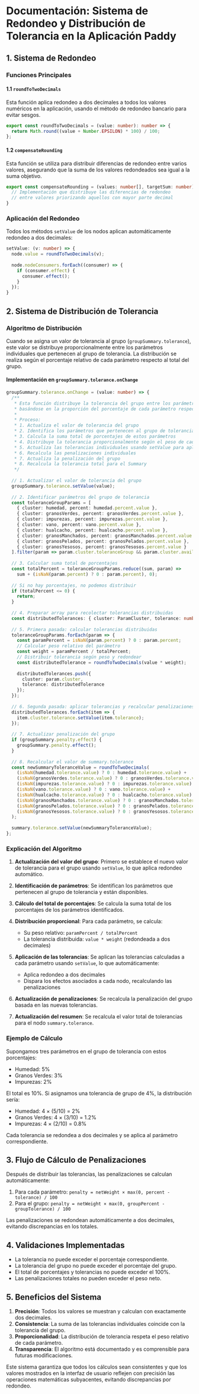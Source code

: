 # Documentación: Sistema de Redondeo y Distribución de Tolerancia en la Aplicación Paddy

## 1. Sistema de Redondeo

### Funciones Principales

#### 1.1 `roundToTwoDecimals`

Esta función aplica redondeo a dos decimales a todos los valores numéricos en la aplicación, usando el método de redondeo bancario para evitar sesgos.

```typescript
export const roundToTwoDecimals = (value: number): number => {
  return Math.round((value + Number.EPSILON) * 100) / 100;
};
```

#### 1.2 `compensateRounding`

Esta función se utiliza para distribuir diferencias de redondeo entre varios valores, asegurando que la suma de los valores redondeados sea igual a la suma objetivo.

```typescript
export const compensateRounding = (values: number[], targetSum: number): number[] => {
  // Implementación que distribuye las diferencias de redondeo
  // entre valores priorizando aquellos con mayor parte decimal
}
```

### Aplicación del Redondeo

Todos los métodos `setValue` de los nodos aplican automáticamente redondeo a dos decimales:

```typescript
setValue: (v: number) => {
  node.value = roundToTwoDecimals(v);
  
  node.nodeConsumers.forEach((consumer) => {
    if (consumer.effect) {
      consumer.effect();
    }
  });
}
```

## 2. Sistema de Distribución de Tolerancia

### Algoritmo de Distribución

Cuando se asigna un valor de tolerancia al grupo (`groupSummary.tolerance`), este valor se distribuye proporcionalmente entre los parámetros individuales que pertenecen al grupo de tolerancia. La distribución se realiza según el porcentaje relativo de cada parámetro respecto al total del grupo.

#### Implementación en `groupSummary.tolerance.onChange`

```typescript
groupSummary.tolerance.onChange = (value: number) => {
  /**
   * Esta función distribuye la tolerancia del grupo entre los parámetros individuales
   * basándose en la proporción del porcentaje de cada parámetro respecto al total.
   * 
   * Proceso:
   * 1. Actualiza el valor de tolerancia del grupo
   * 2. Identifica los parámetros que pertenecen al grupo de tolerancia
   * 3. Calcula la suma total de porcentajes de estos parámetros
   * 4. Distribuye la tolerancia proporcionalmente según el peso de cada parámetro
   * 5. Actualiza las tolerancias individuales usando setValue para aplicar redondeo
   * 6. Recalcula las penalizaciones individuales
   * 7. Actualiza la penalización del grupo
   * 8. Recalcula la tolerancia total para el Summary
   */
  
  // 1. Actualizar el valor de tolerancia del grupo
  groupSummary.tolerance.setValue(value);
  
  // 2. Identificar parámetros del grupo de tolerancia
  const toleranceGroupParams = [
    { cluster: humedad, percent: humedad.percent.value },
    { cluster: granosVerdes, percent: granosVerdes.percent.value },
    { cluster: impurezas, percent: impurezas.percent.value },
    { cluster: vano, percent: vano.percent.value },
    { cluster: hualcacho, percent: hualcacho.percent.value },
    { cluster: granosManchados, percent: granosManchados.percent.value },
    { cluster: granosPelados, percent: granosPelados.percent.value },
    { cluster: granosYesosos, percent: granosYesosos.percent.value }
  ].filter(param => param.cluster.toleranceGroup && param.cluster.available);
  
  // 3. Calcular suma total de porcentajes
  const totalPercent = toleranceGroupParams.reduce((sum, param) => 
    sum + (isNaN(param.percent) ? 0 : param.percent), 0);
  
  // Si no hay porcentajes, no podemos distribuir
  if (totalPercent <= 0) {
    return;
  }
  
  // 4. Preparar array para recolectar tolerancias distribuidas
  const distributedTolerances: { cluster: ParamCluster, tolerance: number }[] = [];
  
  // 5. Primera pasada: calcular tolerancias distribuidas
  toleranceGroupParams.forEach(param => {
    const paramPercent = isNaN(param.percent) ? 0 : param.percent;
    // Calcular peso relativo del parámetro
    const weight = paramPercent / totalPercent;
    // Distribuir tolerancia según peso y redondear
    const distributedTolerance = roundToTwoDecimals(value * weight);
    
    distributedTolerances.push({
      cluster: param.cluster,
      tolerance: distributedTolerance
    });
  });
  
  // 6. Segunda pasada: aplicar tolerancias y recalcular penalizaciones
  distributedTolerances.forEach(item => {
    item.cluster.tolerance.setValue(item.tolerance);
  });
  
  // 7. Actualizar penalización del grupo
  if (groupSummary.penalty.effect) {
    groupSummary.penalty.effect();
  }
  
  // 8. Recalcular el valor de summary.tolerance
  const newSummaryToleranceValue = roundToTwoDecimals(
    (isNaN(humedad.tolerance.value) ? 0 : humedad.tolerance.value) +
    (isNaN(granosVerdes.tolerance.value) ? 0 : granosVerdes.tolerance.value) +
    (isNaN(impurezas.tolerance.value) ? 0 : impurezas.tolerance.value) +
    (isNaN(vano.tolerance.value) ? 0 : vano.tolerance.value) +
    (isNaN(hualcacho.tolerance.value) ? 0 : hualcacho.tolerance.value) +
    (isNaN(granosManchados.tolerance.value) ? 0 : granosManchados.tolerance.value) +
    (isNaN(granosPelados.tolerance.value) ? 0 : granosPelados.tolerance.value) +
    (isNaN(granosYesosos.tolerance.value) ? 0 : granosYesosos.tolerance.value)
  );
  
  summary.tolerance.setValue(newSummaryToleranceValue);
};
```

### Explicación del Algoritmo

1. **Actualización del valor del grupo**: Primero se establece el nuevo valor de tolerancia para el grupo usando `setValue`, lo que aplica redondeo automático.

2. **Identificación de parámetros**: Se identifican los parámetros que pertenecen al grupo de tolerancia y están disponibles.

3. **Cálculo del total de porcentajes**: Se calcula la suma total de los porcentajes de los parámetros identificados.

4. **Distribución proporcional**: Para cada parámetro, se calcula:
   - Su peso relativo: `paramPercent / totalPercent`
   - La tolerancia distribuida: `value * weight` (redondeada a dos decimales)

5. **Aplicación de las tolerancias**: Se aplican las tolerancias calculadas a cada parámetro usando `setValue`, lo que automáticamente:
   - Aplica redondeo a dos decimales
   - Dispara los efectos asociados a cada nodo, recalculando las penalizaciones

6. **Actualización de penalizaciones**: Se recalcula la penalización del grupo basada en las nuevas tolerancias.

7. **Actualización del resumen**: Se recalcula el valor total de tolerancias para el nodo `summary.tolerance`.

### Ejemplo de Cálculo

Supongamos tres parámetros en el grupo de tolerancia con estos porcentajes:
- Humedad: 5%
- Granos Verdes: 3%
- Impurezas: 2%

El total es 10%. Si asignamos una tolerancia de grupo de 4%, la distribución sería:
- Humedad: 4 × (5/10) = 2%
- Granos Verdes: 4 × (3/10) = 1.2%
- Impurezas: 4 × (2/10) = 0.8%

Cada tolerancia se redondea a dos decimales y se aplica al parámetro correspondiente.

## 3. Flujo de Cálculo de Penalizaciones

Después de distribuir las tolerancias, las penalizaciones se calculan automáticamente:

1. Para cada parámetro: `penalty = netWeight × max(0, percent - tolerance) / 100`
2. Para el grupo: `penalty = netWeight × max(0, groupPercent - groupTolerance) / 100`

Las penalizaciones se redondean automáticamente a dos decimales, evitando discrepancias en los totales.

## 4. Validaciones Implementadas

- La tolerancia no puede exceder el porcentaje correspondiente.
- La tolerancia del grupo no puede exceder el porcentaje del grupo.
- El total de porcentajes y tolerancias no puede exceder el 100%.
- Las penalizaciones totales no pueden exceder el peso neto.

## 5. Beneficios del Sistema

1. **Precisión**: Todos los valores se muestran y calculan con exactamente dos decimales.
2. **Consistencia**: La suma de las tolerancias individuales coincide con la tolerancia del grupo.
3. **Proporcionalidad**: La distribución de tolerancia respeta el peso relativo de cada parámetro.
4. **Transparencia**: El algoritmo está documentado y es comprensible para futuras modificaciones.

Este sistema garantiza que todos los cálculos sean consistentes y que los valores mostrados en la interfaz de usuario reflejen con precisión las operaciones matemáticas subyacentes, evitando discrepancias por redondeo.
